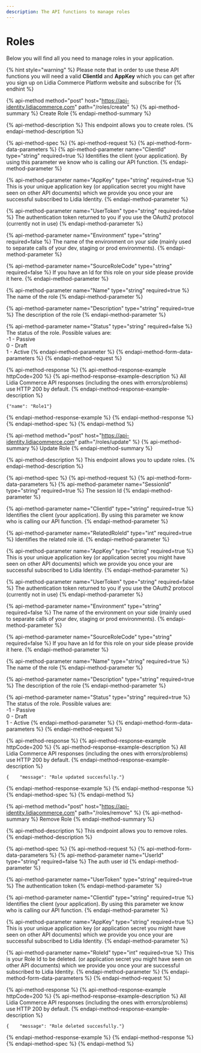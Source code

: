 ```yaml
---
description: The API functions to manage roles
---
```


# Roles

Below you will find all you need to manage roles in your application.

{% hint style="warning" %}
Please note that in order to use these API functions you will need a valid **ClientId** and **AppKey** which you can get after you sign up on Lidia Commerce Platform website and subscribe for
{% endhint %}

{% api-method method="post" host="https://api-identity.lidiacommerce.com" path="/roles/create" %}
{% api-method-summary %}
Create Role
{% endapi-method-summary %}

{% api-method-description %}
This endpoint allows you to create roles.
{% endapi-method-description %}

{% api-method-spec %}
{% api-method-request %}
{% api-method-form-data-parameters %}
{% api-method-parameter name="ClientId" type="string" required=true %}
Identifies the client \(your application\). By using this parameter we know who is calling our API function.
{% endapi-method-parameter %}

{% api-method-parameter name="AppKey" type="string" required=true %}
This is your unique application key \(or application secret you might have seen on other API documents\) which we provide you once your are successful subscribed to Lidia Identity.
{% endapi-method-parameter %}

{% api-method-parameter name="UserToken" type="string" required=false %}
The authentication token returned to you if you use the OAuth2 protocol \(currently not in use\)
{% endapi-method-parameter %}

{% api-method-parameter name="Environment" type="string" required=false %}
The name of the environment on your side \(mainly used to separate calls of your dev, staging or prod environments\).
{% endapi-method-parameter %}

{% api-method-parameter name="SourceRoleCode" type="string" required=false %}
If you have an Id for this role on your side please provide it here.
{% endapi-method-parameter %}

{% api-method-parameter name="Name" type="string" required=true %}
The name of the role
{% endapi-method-parameter %}

{% api-method-parameter name="Description" type="string" required=true %}
The description of the role
{% endapi-method-parameter %}

{% api-method-parameter name="Status" type="string" required=false %}
The status of the role. Possible values are:  
-1 - Passive  
0 - Draft  
1 - Active
{% endapi-method-parameter %}
{% endapi-method-form-data-parameters %}
{% endapi-method-request %}

{% api-method-response %}
{% api-method-response-example httpCode=200 %}
{% api-method-response-example-description %}
All Lidia Commerce API responses \(including the ones with errors/problems\) use HTTP 200 by default.
{% endapi-method-response-example-description %}

```text
{"name": "Role1"}
```
{% endapi-method-response-example %}
{% endapi-method-response %}
{% endapi-method-spec %}
{% endapi-method %}

{% api-method method="post" host="https://api-identity.lidiacommerce.com" path="/roles/update" %}
{% api-method-summary %}
Update Role
{% endapi-method-summary %}

{% api-method-description %}
This endpoint allows you to update roles.
{% endapi-method-description %}

{% api-method-spec %}
{% api-method-request %}
{% api-method-form-data-parameters %}
{% api-method-parameter name="SessionId" type="string" required=true %}
The session Id
{% endapi-method-parameter %}

{% api-method-parameter name="ClientId" type="string" required=true %}
Identifies the client \(your application\). By using this parameter we know who is calling our API function.
{% endapi-method-parameter %}

{% api-method-parameter name="RelatedRoleId" type="int" required=true %}
Identifies the related role id.
{% endapi-method-parameter %}

{% api-method-parameter name="AppKey" type="string" required=true %}
This is your unique application key \(or application secret you might have seen on other API documents\) which we provide you once your are successful subscribed to Lidia Identity.
{% endapi-method-parameter %}

{% api-method-parameter name="UserToken" type="string" required=false %}
The authentication token returned to you if you use the OAuth2 protocol \(currently not in use\)
{% endapi-method-parameter %}

{% api-method-parameter name="Environment" type="string" required=false %}
The name of the environment on your side \(mainly used to separate calls of your dev, staging or prod environments\).
{% endapi-method-parameter %}

{% api-method-parameter name="SourceRoleCode" type="string" required=false %}
If you have an Id for this role on your side please provide it here.
{% endapi-method-parameter %}

{% api-method-parameter name="Name" type="string" required=true %}
The name of the role
{% endapi-method-parameter %}

{% api-method-parameter name="Description" type="string" required=true %}
The description of the role
{% endapi-method-parameter %}

{% api-method-parameter name="Status" type="string" required=true %}
The status of the role. Possible values are:  
-1 - Passive  
0 - Draft  
1 - Active
{% endapi-method-parameter %}
{% endapi-method-form-data-parameters %}
{% endapi-method-request %}

{% api-method-response %}
{% api-method-response-example httpCode=200 %}
{% api-method-response-example-description %}
All Lidia Commerce API responses \(including the ones with errors/problems\) use HTTP 200 by default.
{% endapi-method-response-example-description %}

```text
{    "message": "Role updated succesfully."}
```
{% endapi-method-response-example %}
{% endapi-method-response %}
{% endapi-method-spec %}
{% endapi-method %}

{% api-method method="post" host="https://api-identity.lidiacommerce.com" path="/roles/remove" %}
{% api-method-summary %}
Remove Role
{% endapi-method-summary %}

{% api-method-description %}
This endpoint allows you to remove roles.
{% endapi-method-description %}

{% api-method-spec %}
{% api-method-request %}
{% api-method-form-data-parameters %}
{% api-method-parameter name="UserId" type="string" required=false %}
The auth user id
{% endapi-method-parameter %}

{% api-method-parameter name="UserToken" type="string" required=true %}
The authentication token
{% endapi-method-parameter %}

{% api-method-parameter name="ClientId" type="string" required=true %}
Identifies the client \(your application\). By using this parameter we know who is calling our API function.
{% endapi-method-parameter %}

{% api-method-parameter name="AppKey" type="string" required=true %}
This is your unique application key \(or application secret you might have seen on other API documents\) which we provide you once your are successful subscribed to Lidia Identity.
{% endapi-method-parameter %}

{% api-method-parameter name="RoleId" type="int" required=true %}
This is your Role Id to be deleted. \(or application secret you might have seen on other API documents\) which we provide you once your are successful subscribed to Lidia Identity.
{% endapi-method-parameter %}
{% endapi-method-form-data-parameters %}
{% endapi-method-request %}

{% api-method-response %}
{% api-method-response-example httpCode=200 %}
{% api-method-response-example-description %}
All Lidia Commerce API responses \(including the ones with errors/problems\) use HTTP 200 by default.
{% endapi-method-response-example-description %}

```text
{    "message": "Role deleted succesfully."}
```
{% endapi-method-response-example %}
{% endapi-method-response %}
{% endapi-method-spec %}
{% endapi-method %}

